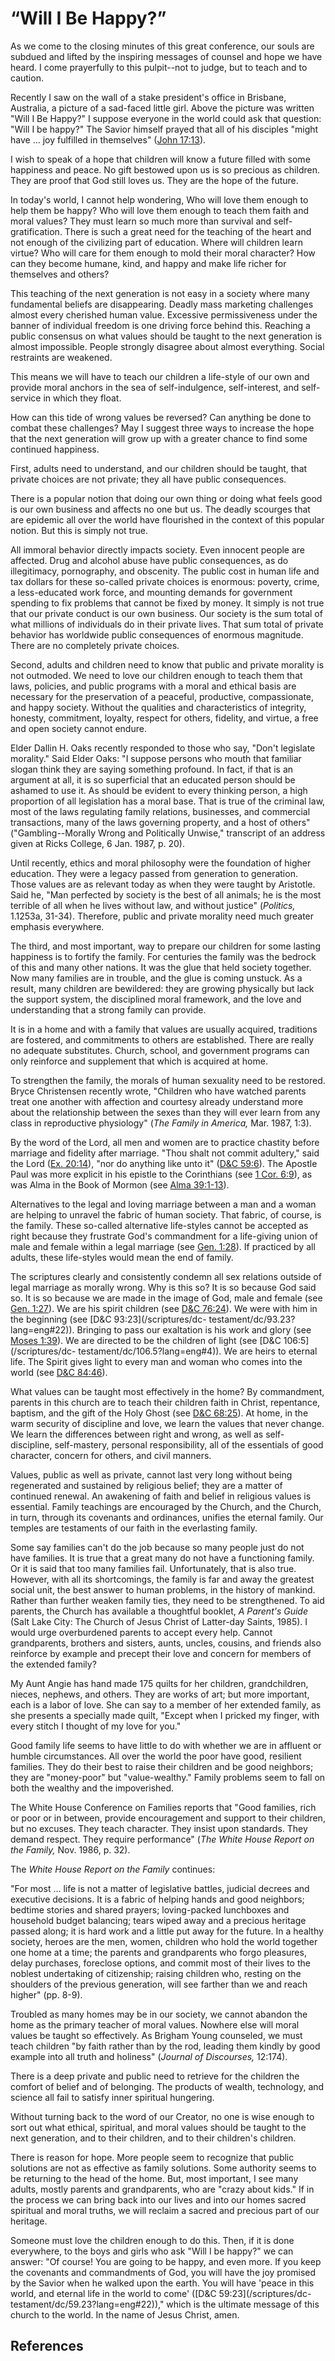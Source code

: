 # “Will I Be Happy?”

As we come to the closing minutes of this great conference, our souls are
subdued and lifted by the inspiring messages of counsel and hope we have
heard. I come prayerfully to this pulpit--not to judge, but to teach and to
caution.

Recently I saw on the wall of a stake president's office in Brisbane,
Australia, a picture of a sad-faced little girl. Above the picture was written
"Will I Be Happy?" I suppose everyone in the world could ask that question:
"Will I be happy?" The Savior himself prayed that all of his disciples "might
have ... joy fulfilled in themselves" ([John
17:13](/scriptures/nt/john/17.13?lang=eng#12)).

I wish to speak of a hope that children will know a future filled with some
happiness and peace. No gift bestowed upon us is so precious as children. They
are proof that God still loves us. They are the hope of the future.

In today's world, I cannot help wondering, Who will love them enough to help
them be happy? Who will love them enough to teach them faith and moral values?
They must learn so much more than survival and self-gratification. There is
such a great need for the teaching of the heart and not enough of the
civilizing part of education. Where will children learn virtue? Who will care
for them enough to mold their moral character? How can they become humane,
kind, and happy and make life richer for themselves and others?

This teaching of the next generation is not easy in a society where many
fundamental beliefs are disappearing. Deadly mass marketing challenges almost
every cherished human value. Excessive permissiveness under the banner of
individual freedom is one driving force behind this. Reaching a public
consensus on what values should be taught to the next generation is almost
impossible. People strongly disagree about almost everything. Social
restraints are weakened.

This means we will have to teach our children a life-style of our own and
provide moral anchors in the sea of self-indulgence, self-interest, and self-
service in which they float.

How can this tide of wrong values be reversed? Can anything be done to combat
these challenges? May I suggest three ways to increase the hope that the next
generation will grow up with a greater chance to find some continued
happiness.

First, adults need to understand, and our children should be taught, that
private choices are not private; they all have public consequences.

There is a popular notion that doing our own thing or doing what feels good is
our own business and affects no one but us. The deadly scourges that are
epidemic all over the world have flourished in the context of this popular
notion. But this is simply not true.

All immoral behavior directly impacts society. Even innocent people are
affected. Drug and alcohol abuse have public consequences, as do illegitimacy,
pornography, and obscenity. The public cost in human life and tax dollars for
these so-called private choices is enormous: poverty, crime, a less-educated
work force, and mounting demands for government spending to fix problems that
cannot be fixed by money. It simply is not true that our private conduct is
our own business. Our society is the sum total of what millions of individuals
do in their private lives. That sum total of private behavior has worldwide
public consequences of enormous magnitude. There are no completely private
choices.

Second, adults and children need to know that public and private morality is
not outmoded. We need to love our children enough to teach them that laws,
policies, and public programs with a moral and ethical basis are necessary for
the preservation of a peaceful, productive, compassionate, and happy society.
Without the qualities and characteristics of integrity, honesty, commitment,
loyalty, respect for others, fidelity, and virtue, a free and open society
cannot endure.

Elder Dallin H. Oaks recently responded to those who say, "Don't legislate
morality." Said Elder Oaks: "I suppose persons who mouth that familiar slogan
think they are saying something profound. In fact, if that is an argument at
all, it is so superficial that an educated person should be ashamed to use it.
As should be evident to every thinking person, a high proportion of all
legislation has a moral base. That is true of the criminal law, most of the
laws regulating family relations, businesses, and commercial transactions,
many of the laws governing property, and a host of others" ("Gambling--Morally
Wrong and Politically Unwise," transcript of an address given at Ricks
College, 6 Jan. 1987, p. 20).

Until recently, ethics and moral philosophy were the foundation of higher
education. They were a legacy passed from generation to generation. Those
values are as relevant today as when they were taught by Aristotle. Said he,
"Man perfected by society is the best of all animals; he is the most terrible
of all when he lives without law, and without justice" (_Politics,_ 1.1253a,
31-34). Therefore, public and private morality need much greater emphasis
everywhere.

The third, and most important, way to prepare our children for some lasting
happiness is to fortify the family. For centuries the family was the bedrock
of this and many other nations. It was the glue that held society together.
Now many families are in trouble, and the glue is coming unstuck. As a result,
many children are bewildered: they are growing physically but lack the support
system, the disciplined moral framework, and the love and understanding that a
strong family can provide.

It is in a home and with a family that values are usually acquired, traditions
are fostered, and commitments to others are established. There are really no
adequate substitutes. Church, school, and government programs can only
reinforce and supplement that which is acquired at home.

To strengthen the family, the morals of human sexuality need to be restored.
Bryce Christensen recently wrote, "Children who have watched parents treat one
another with affection and courtesy already understand more about the
relationship between the sexes than they will ever learn from any class in
reproductive physiology" (_The Family in America,_ Mar. 1987, 1:3).

By the word of the Lord, all men and women are to practice chastity before
marriage and fidelity after marriage. "Thou shalt not commit adultery," said
the Lord ([Ex. 20:14](/scriptures/ot/ex/20.14?lang=eng#13)), "nor do anything
like unto it" ([D&amp;C 59:6](/scriptures/dc-testament/dc/59.6?lang=eng#5)).
The Apostle Paul was more explicit in his epistle to the Corinthians (see [1
Cor. 6:9](/scriptures/nt/1-cor/6.9?lang=eng#8)), as was Alma in the Book of
Mormon (see [Alma 39:1-13](/scriptures/bofm/alma/39.1-13?lang=eng#0)).

Alternatives to the legal and loving marriage between a man and a woman are
helping to unravel the fabric of human society. That fabric, of course, is the
family. These so-called alternative life-styles cannot be accepted as right
because they frustrate God's commandment for a life-giving union of male and
female within a legal marriage (see [Gen.
1:28](/scriptures/ot/gen/1.28?lang=eng#27)). If practiced by all adults, these
life-styles would mean the end of family.

The scriptures clearly and consistently condemn all sex relations outside of
legal marriage as morally wrong. Why is this so? It is so because God said so.
It is so because we are made in the image of God, male and female (see [Gen.
1:27](/scriptures/ot/gen/1.27?lang=eng#26)). We are his spirit children (see
[D&amp;C 76:24](/scriptures/dc-testament/dc/76.24?lang=eng#23)). We were with
him in the beginning (see [D&amp;C 93:23](/scriptures/dc-
testament/dc/93.23?lang=eng#22)). Bringing to pass our exaltation is his work
and glory (see [Moses 1:39](/scriptures/pgp/moses/1.39?lang=eng#38)). We are
directed to be the children of light (see [D&amp;C 106:5](/scriptures/dc-
testament/dc/106.5?lang=eng#4)). We are heirs to eternal life. The Spirit
gives light to every man and woman who comes into the world (see [D&amp;C
84:46](/scriptures/dc-testament/dc/84.46?lang=eng#45)).

What values can be taught most effectively in the home? By commandment,
parents in this church are to teach their children faith in Christ,
repentance, baptism, and the gift of the Holy Ghost (see [D&amp;C
68:25](/scriptures/dc-testament/dc/68.25?lang=eng#24)). At home, in the warm
security of discipline and love, we learn the values that never change. We
learn the differences between right and wrong, as well as self-discipline,
self-mastery, personal responsibility, all of the essentials of good
character, concern for others, and civil manners.

Values, public as well as private, cannot last very long without being
regenerated and sustained by religious belief; they are a matter of continued
renewal. An awakening of faith and belief in religious values is essential.
Family teachings are encouraged by the Church, and the Church, in turn,
through its covenants and ordinances, unifies the eternal family. Our temples
are testaments of our faith in the everlasting family.

Some say families can't do the job because so many people just do not have
families. It is true that a great many do not have a functioning family. Or it
is said that too many families fail. Unfortunately, that is also true.
However, with all its shortcomings, the family is far and away the greatest
social unit, the best answer to human problems, in the history of mankind.
Rather than further weaken family ties, they need to be strengthened. To aid
parents, the Church has available a thoughtful booklet, _A Parent's Guide_
(Salt Lake City: The Church of Jesus Christ of Latter-day Saints, 1985). I
would urge overburdened parents to accept every help. Cannot grandparents,
brothers and sisters, aunts, uncles, cousins, and friends also reinforce by
example and precept their love and concern for members of the extended family?

My Aunt Angie has hand made 175 quilts for her children, grandchildren,
nieces, nephews, and others. They are works of art; but more important, each
is a labor of love. She can say to a member of her extended family, as she
presents a specially made quilt, "Except when I pricked my finger, with every
stitch I thought of my love for you."

Good family life seems to have little to do with whether we are in affluent or
humble circumstances. All over the world the poor have good, resilient
families. They do their best to raise their children and be good neighbors;
they are "money-poor" but "value-wealthy." Family problems seem to fall on
both the wealthy and the impoverished.

The White House Conference on Families reports that "Good families, rich or
poor or in between, provide encouragement and support to their children, but
no excuses. They teach character. They insist upon standards. They demand
respect. They require performance" (_The White House Report on the Family,_
Nov. 1986, p. 32).

The _White House Report on the Family_ continues:

"For most ... life is not a matter of legislative battles, judicial decrees and
executive decisions. It is a fabric of helping hands and good neighbors;
bedtime stories and shared prayers; loving-packed lunchboxes and household
budget balancing; tears wiped away and a precious heritage passed along; it is
hard work and a little put away for the future. In a healthy society, heroes
are the men, women, children who hold the world together one home at a time;
the parents and grandparents who forgo pleasures, delay purchases, foreclose
options, and commit most of their lives to the noblest undertaking of
citizenship; raising children who, resting on the shoulders of the previous
generation, will see farther than we and reach higher" (pp. 8-9).

Troubled as many homes may be in our society, we cannot abandon the home as
the primary teacher of moral values. Nowhere else will moral values be taught
so effectively. As Brigham Young counseled, we must teach children "by faith
rather than by the rod, leading them kindly by good example into all truth and
holiness" (_Journal of Discourses,_ 12:174).

There is a deep private and public need to retrieve for the children the
comfort of belief and of belonging. The products of wealth, technology, and
science all fail to satisfy inner spiritual hungering.

Without turning back to the word of our Creator, no one is wise enough to sort
out what ethical, spiritual, and moral values should be taught to the next
generation, and to their children, and to their children's children.

There is reason for hope. More people seem to recognize that public solutions
are not as effective as family solutions. Some authority seems to be returning
to the head of the home. But, most important, I see many adults, mostly
parents and grandparents, who are "crazy about kids." If in the process we can
bring back into our lives and into our homes sacred spiritual and moral
truths, we will reclaim a sacred and precious part of our heritage.

Someone must love the children enough to do this. Then, if it is done
everywhere, to the boys and girls who ask "Will I be happy?" we can answer:
"Of course! You are going to be happy, and even more. If you keep the
covenants and commandments of God, you will have the joy promised by the
Savior when he walked upon the earth. You will have 'peace in this world, and
eternal life in the world to come' ([D&amp;C 59:23](/scriptures/dc-
testament/dc/59.23?lang=eng#22))," which is the ultimate message of this
church to the world. In the name of Jesus Christ, amen.

## References


